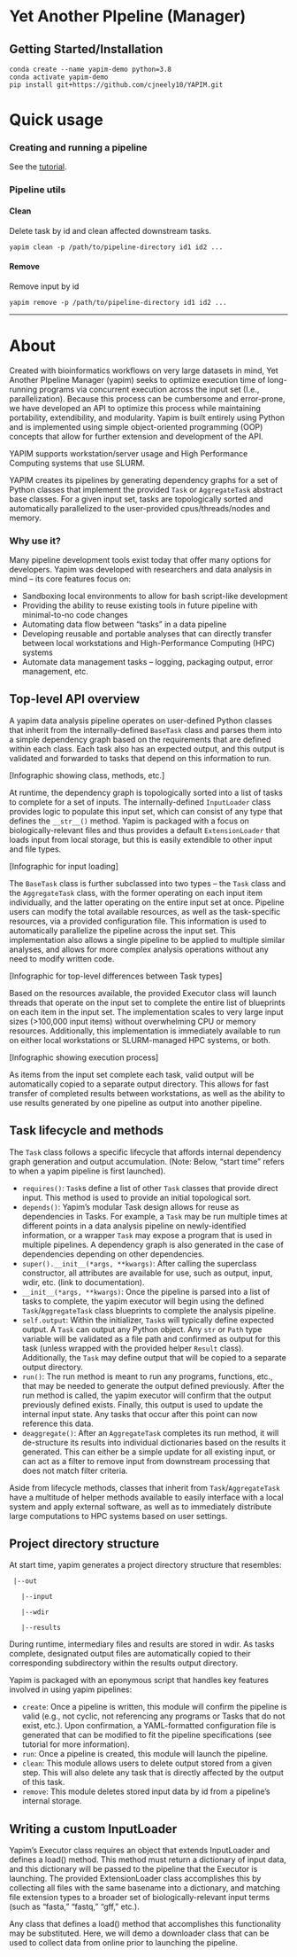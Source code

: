 # Yet Another PIpeline (Manager)

## Getting Started/Installation 

```shell
conda create --name yapim-demo python=3.8 
conda activate yapim-demo  
pip install git+https://github.com/cjneely10/YAPIM.git 
```


# Quick usage

### Creating and running a pipeline

See the [tutorial](https://github.com/cjneely10/YAPIM/tree/main/demo).

### Pipeline utils

#### Clean

Delete task by id and clean affected downstream tasks.

```shell
yapim clean -p /path/to/pipeline-directory id1 id2 ...
```

#### Remove

Remove input by id

```shell
yapim remove -p /path/to/pipeline-directory id1 id2 ...
```

------

# About

Created with bioinformatics workflows on very large datasets in mind, Yet Another PIpeline Manager (yapim) seeks to optimize execution time of long-running programs via concurrent execution across the input set (I.e., parallelization). Because this process can be cumbersome and error-prone, we have developed an API to optimize this process while maintaining portability, extendibility, and modularity. Yapim is built entirely using Python and is implemented using simple object-oriented programming (OOP) concepts that allow for further extension and development of the API.

YAPIM supports workstation/server usage and High Performance Computing systems that use SLURM.

YAPIM creates its pipelines by generating dependency graphs for a set of Python classes that implement the provided
`Task` or `AggregateTask` abstract base classes. For a given input set, tasks are topologically sorted and automatically 
parallelized to the user-provided cpus/threads/nodes and memory.

### Why use it? 

Many pipeline development tools exist today that offer many options for developers. Yapim was developed with researchers and data analysis in mind – its core features focus on: 

- Sandboxing local environments to allow for bash script-like development 
- Providing the ability to reuse existing tools in future pipeline with minimal-to-no code changes 
- Automating data flow between “tasks” in a data pipeline 
- Developing reusable and portable analyses that can directly transfer between local workstations and High-Performance Computing (HPC) systems 
- Automate data management tasks – logging, packaging output, error management, etc.

## Top-level API overview 

A yapim data analysis pipeline operates on user-defined Python classes that inherit from the internally-defined `BaseTask` class and parses them into a simple dependency graph based on the requirements that are defined within each class. Each task also has an expected output, and this output is validated and forwarded to tasks that depend on this information to run. 

[Infographic showing class, methods, etc.] 

At runtime, the dependency graph is topologically sorted into a list of tasks to complete for a set of inputs. The internally-defined `InputLoader` class provides logic to populate this input set, which can consist of any type that defines the `__str__()` method. Yapim is packaged with a focus on biologically-relevant files and thus provides a default `ExtensionLoader` that loads input from local storage, but this is easily extendible to other input and file types. 

[Infographic for input loading] 

The `BaseTask` class is further subclassed into two types – the `Task` class and the `AggregateTask` class, with the former operating on each input item individually, and the latter operating on the entire input set at once. Pipeline users can modify the total available resources, as well as the task-specific resources, via a provided configuration file. This information is used to automatically parallelize the pipeline across the input set. This implementation also allows a single pipeline to be applied to multiple similar analyses, and allows for more complex analysis operations without any need to modify written code. 

[Infographic for top-level differences between Task types] 

Based on the resources available, the provided Executor class will launch threads that operate on the input set to complete the entire list of blueprints on each item in the input set. The implementation scales to very large input sizes (>100,000 input items) without overwhelming CPU or memory resources. Additionally, this implementation is immediately available to run on either local workstations or SLURM-managed HPC systems, or both. 

[Infographic showing execution process] 

As items from the input set complete each task, valid output will be automatically copied to a separate output directory. This allows for fast transfer of completed results between workstations, as well as the ability to use results generated by one pipeline as output into another pipeline.

## Task lifecycle and methods 

The `Task` class follows a specific lifecycle that affords internal dependency graph generation and output accumulation.  (Note: Below, “start time” refers to when a yapim pipeline is first launched). 

- `requires()`: `Task`s define a list of other `Task` classes that provide direct input. This method is used to provide an initial topological sort.
- `depends()`: Yapim’s modular Task design allows for reuse as dependencies in Tasks. For example, a `Task` may be run multiple times at different points in a data analysis pipeline on newly-identified information, or a wrapper `Task` may expose a program that is used in multiple pipelines. A dependency graph is also generated in the case of dependencies depending on other dependencies.
- `super().__init__(*args, **kwargs)`: After calling the superclass constructor, all attributes are available for use, such as output, input, wdir, etc. (link to documentation).
- `__init__(*args, **kwargs)`: Once the pipeline is parsed into a list of tasks to complete, the yapim executor will begin using the defined `Task`/`AggregateTask` class blueprints to complete the analysis pipeline. 
- `self.output`: Within the initializer, `Task`s will typically define expected output. A `Task` can output any Python object. Any `str` or `Path` type variable will be validated as a file path and confirmed as output for this task (unless wrapped with the provided helper `Result` class). Additionally, the `Task` may define output that will be copied to a separate output directory. 
- `run()`: The run method is meant to run any programs, functions, etc., that may be needed to generate the output defined previously. After the run method is called, the yapim executor will confirm that the output previously defined exists. Finally, this output is used to update the internal input state. Any tasks that occur after this point can now reference this data. 
- `deaggregate()`: After an `AggregateTask` completes its run method, it will de-structure its results into individual dictionaries based on the results it generated. This can either be a simple update for all existing input, or can act as a filter to remove input from downstream processing that does not match filter criteria.

Aside from lifecycle methods, classes that inherit from `Task`/`AggregateTask` have a multitude of helper methods available to easily interface with a local system and apply external software, as well as to immediately distribute large computations to HPC systems based on user settings. 

## Project directory structure

At start time, yapim generates a project directory structure that resembles: 

     |--out 

       |--input 

       |--wdir 

       |--results 

During runtime, intermediary files and results are stored in wdir. As tasks complete, designated output files are automatically copied to their corresponding subdirectory within the results output directory.

Yapim is packaged with an eponymous script that handles key features involved in using yapim pipelines: 

- `create`: Once a pipeline is written, this module will confirm the pipeline is valid (e.g., not cyclic, not referencing any programs or Tasks that do not exist, etc.). Upon confirmation, a YAML-formatted configuration file is generated that can be modified to fit the pipeline specifications (see tutorial for more information). 
- `run`: Once a pipeline is created, this module will launch the pipeline. 
- `clean`: This module allows users to delete output stored from a given step. This will also delete any task that is directly affected by the output of this task. 
- `remove`: This module deletes stored input data by id from a pipeline’s internal storage.

## Writing a custom InputLoader 

Yapim’s Executor class requires an object that extends InputLoader and defines a load() method. This method must return a dictionary of input data, and this dictionary will be passed to the pipeline that the Executor is launching. The provided ExtensionLoader class accomplishes this by collecting all files with the same basename into a dictionary, and matching file extension types to a broader set of biologically-relevant input terms (such as “fasta,” “fastq,” “gff,” etc.). 

Any class that defines a load() method that accomplishes this functionality may be substituted. Here, we will demo a downloader class that can be used to collect data from online prior to launching the pipeline. 